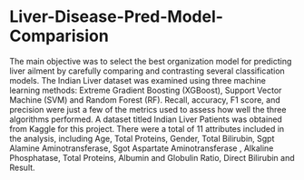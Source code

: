 # Liver-Disease-Pred-Model-Comparision
The main objective was to select the best organization model for predicting liver ailment by carefully comparing and contrasting several classification models. The Indian Liver dataset was examined using three machine learning methods: Extreme Gradient Boosting (XGBoost), Support Vector Machine (SVM) and Random Forest (RF). Recall, accuracy, F1 score, and precision were just a few of the metrics used to assess how well the three algorithms performed.
A dataset titled Indian Liver Patients was obtained from Kaggle for this project. There were a total of 11 attributes included in the analysis, including Age, Total Proteins, Gender, Total Bilirubin, Sgpt Alamine Aminotransferase, Sgot Aspartate Aminotransferase , Alkaline Phosphatase, Total Proteins, Albumin and Globulin Ratio, Direct Bilirubin and Result.
